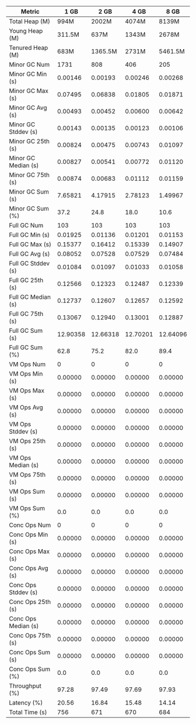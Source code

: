 | Metric | 1 GB | 2 GB | 4 GB | 8 GB |
|------|----|----|----|----|
| Total Heap (M) | 994M | 2002M | 4074M | 8139M |
| Young Heap (M) | 311.5M | 637M | 1343M | 2678M |
| Tenured Heap (M) | 683M | 1365.5M | 2731M | 5461.5M |
| Minor GC Num | 1731 | 808 | 406 | 205 |
| Minor GC Min (s) | 0.00146 | 0.00193 | 0.00246 | 0.00268 |
| Minor GC Max (s) | 0.07495 | 0.06838 | 0.01805 | 0.01871 |
| Minor GC Avg (s) | 0.00493 | 0.00452 | 0.00600 | 0.00642 |
| Minor GC Stddev (s) | 0.00143 | 0.00135 | 0.00123 | 0.00106 |
| Minor GC 25th (s) | 0.00824 | 0.00475 | 0.00743 | 0.01097 |
| Minor GC Median (s) | 0.00827 | 0.00541 | 0.00772 | 0.01120 |
| Minor GC 75th (s) | 0.00874 | 0.00683 | 0.01112 | 0.01159 |
| Minor GC Sum (s) | 7.65821 | 4.17915 | 2.78123 | 1.49967 |
| Minor GC Sum (%) | 37.2 | 24.8 | 18.0 | 10.6 |
| Full GC Num | 103 | 103 | 103 | 103 |
| Full GC Min (s) | 0.01925 | 0.01136 | 0.01201 | 0.01153 |
| Full GC Max (s) | 0.15377 | 0.16412 | 0.15339 | 0.14907 |
| Full GC Avg (s) | 0.08052 | 0.07528 | 0.07529 | 0.07484 |
| Full GC Stddev (s) | 0.01084 | 0.01097 | 0.01033 | 0.01058 |
| Full GC 25th (s) | 0.12566 | 0.12323 | 0.12487 | 0.12339 |
| Full GC Median (s) | 0.12737 | 0.12607 | 0.12657 | 0.12592 |
| Full GC 75th (s) | 0.13067 | 0.12940 | 0.13001 | 0.12887 |
| Full GC Sum (s) | 12.90358 | 12.66318 | 12.70201 | 12.64096 |
| Full GC Sum (%) | 62.8 | 75.2 | 82.0 | 89.4 |
| VM Ops Num | 0 | 0 | 0 | 0 |
| VM Ops Min (s) | 0.00000 | 0.00000 | 0.00000 | 0.00000 |
| VM Ops Max (s) | 0.00000 | 0.00000 | 0.00000 | 0.00000 |
| VM Ops Avg (s) | 0.00000 | 0.00000 | 0.00000 | 0.00000 |
| VM Ops Stddev (s) | 0.00000 | 0.00000 | 0.00000 | 0.00000 |
| VM Ops 25th (s) | 0.00000 | 0.00000 | 0.00000 | 0.00000 |
| VM Ops Median (s) | 0.00000 | 0.00000 | 0.00000 | 0.00000 |
| VM Ops 75th (s) | 0.00000 | 0.00000 | 0.00000 | 0.00000 |
| VM Ops Sum (s) | 0.00000 | 0.00000 | 0.00000 | 0.00000 |
| VM Ops Sum (%) | 0.0 | 0.0 | 0.0 | 0.0 |
| Conc Ops Num | 0 | 0 | 0 | 0 |
| Conc Ops Min (s) | 0.00000 | 0.00000 | 0.00000 | 0.00000 |
| Conc Ops Max (s) | 0.00000 | 0.00000 | 0.00000 | 0.00000 |
| Conc Ops Avg (s) | 0.00000 | 0.00000 | 0.00000 | 0.00000 |
| Conc Ops Stddev (s) | 0.00000 | 0.00000 | 0.00000 | 0.00000 |
| Conc Ops 25th (s) | 0.00000 | 0.00000 | 0.00000 | 0.00000 |
| Conc Ops Median (s) | 0.00000 | 0.00000 | 0.00000 | 0.00000 |
| Conc Ops 75th (s) | 0.00000 | 0.00000 | 0.00000 | 0.00000 |
| Conc Ops Sum (s) | 0.00000 | 0.00000 | 0.00000 | 0.00000 |
| Conc Ops Sum (%) | 0.0 | 0.0 | 0.0 | 0.0 |
| Throughput (%) | 97.28 | 97.49 | 97.69 | 97.93 |
| Latency (%) | 20.56 | 16.84 | 15.48 | 14.14 |
| Total Time (s) | 756 | 671 | 670 | 684 |
